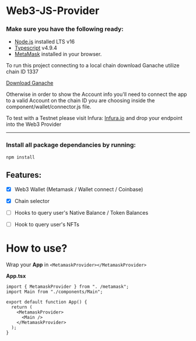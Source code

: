 # Web3-JS-Provider


### Make sure you have the following ready:

- [Node.js](https://nodejs.org/) installed LTS v16
- [Typescript](https://www.typescriptlang.org/)  v4.9.4
- [MetaMask](https://metamask.io/) installed in your browser.

To run this project connecting to a local chain download Ganache utilize chain ID 1337

[Download Ganache](https://www.trufflesuite.com/ganache)

Otherwise in order to show the Account info you'll need to connect the app to a valid Account on the chain ID you are choosing inside the component/wallet/connector.js file.

To test with a Testnet please visit Infura: [Infura.io](https://infura.io/) and drop your endpoint into the Web3 Provider

---

### Install all package dependancies by running:

```
npm install
```

## Features:

- [x] Web3 Wallet (Metamask / Wallet connect / Coinbase)
- [x] Chain selector
- [ ] Hooks to query user's Native Balance / Token Balances
- [ ] Hook to query user's NFTs


# How to use?
Wrap your **App** in `<MetamaskProvider></MetamaskProvider>`

**App.tsx**
```
import { MetamaskProvider } from ". /metamask";
import Main from "./components/Main";

export default function App() {
  return (
    <MetamaskProvider>
      <Main />
    </MetamaskProvider>
  );
}
```